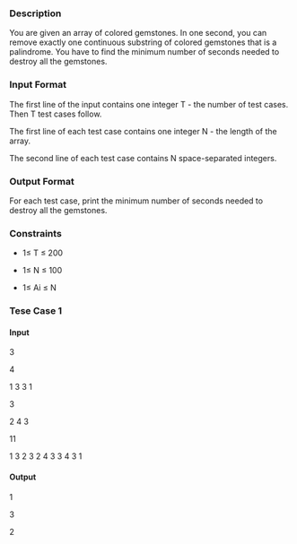 ### Description
You are given an array of colored gemstones. In one second, you can remove exactly one continuous substring of colored gemstones that is a palindrome. You have to find the minimum number of seconds needed to destroy all the gemstones.

### Input Format
The first line of the input contains one integer T - the number of test cases. Then T test cases follow.

The first line of each test case contains one integer N - the length of the array. 

The second line of each test case contains N space-separated integers.

### Output Format
For each test case, print the minimum number of seconds needed to destroy all the gemstones.

### Constraints
- 1≤ T ≤ 200

- 1≤ N ≤ 100

- 1≤ Ai ≤ N

### Tese Case 1

#### Input

3

4

1 3 3 1

3

2 4 3

11

1 3 2 3 2 4 3 3 4 3 1

#### Output

1

3

2